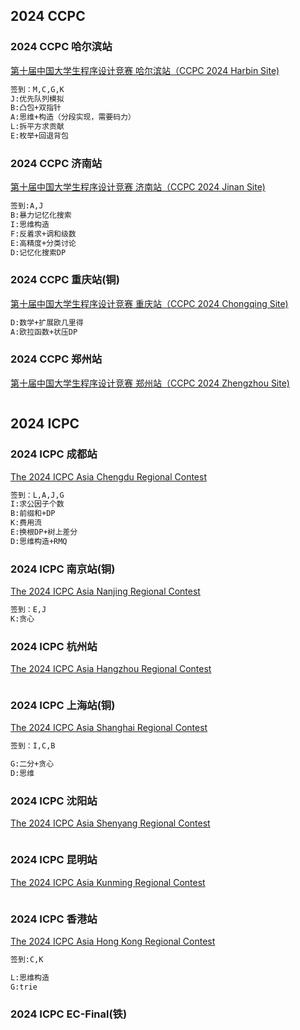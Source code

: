 ## 2024 CCPC

### 2024 CCPC 哈尔滨站

[第十届中国大学生程序设计竞赛 哈尔滨站（CCPC 2024 Harbin Site)](https://contest.ucup.ac/contest/1817)

```markdown
签到：M,C,G,K
J:优先队列模拟
B:凸包+双指针
A:思维+构造（分段实现，需要码力）
L:拆平方求贡献
E:枚举+回退背包
```

### 2024 CCPC 济南站

[第十届中国大学生程序设计竞赛 济南站（CCPC 2024 Jinan Site)](https://contest.ucup.ac/contest/1843)

```markdown
签到:A,J
B:暴力记忆化搜索
I:思维构造
F:反着求+调和级数
E:高精度+分类讨论
D:记忆化搜索DP
```

### 2024 CCPC 重庆站(铜)

[第十届中国大学生程序设计竞赛 重庆站（CCPC 2024 Chongqing Site)](https://qoj.ac/contest/1840)

```markdown
D:数学+扩展欧几里得
A:欧拉函数+状压DP
```

### 2024 CCPC 郑州站

[第十届中国大学生程序设计竞赛 郑州站（CCPC 2024 Zhengzhou Site)](https://contest.ucup.ac/contest/1817)

```markdown

```

## 2024 ICPC

### 2024 ICPC 成都站

[The 2024 ICPC Asia Chengdu Regional Contest](https://contest.ucup.ac/contest/1821)

```markdown
签到：L,A,J,G
I:求公因子个数
B:前缀和+DP
K:费用流
E:换根DP+树上差分
D:思维构造+RMQ
```

### 2024 ICPC 南京站(铜)

[The 2024 ICPC Asia Nanjing Regional Contest](https://contest.ucup.ac/contest/1828)

```markdown
签到：E,J
K:贪心
```

### 2024 ICPC 杭州站

[The 2024 ICPC Asia Hangzhou Regional Contest](https://contest.ucup.ac/contest/1828)

```markdown

```

### 2024 ICPC 上海站(铜)

[The 2024 ICPC Asia Shanghai Regional Contest](https://contest.ucup.ac/contest/1828)

```markdown
签到：I,C,B

G:二分+贪心
D:思维
```

### 2024 ICPC 沈阳站

[The 2024 ICPC Asia Shenyang Regional Contest](https://contest.ucup.ac/contest/1828)

```markdown

```

### 2024 ICPC 昆明站

[The 2024 ICPC Asia Kunming Regional Contest](https://contest.ucup.ac/contest/1828)

```markdown

```

### 2024 ICPC 香港站

[The 2024 ICPC Asia Hong Kong Regional Contest](https://contest.ucup.ac/contest/1885)

```markdown
签到:C,K

L:思维构造
G:trie
```



### 2024 ICPC EC-Final(铁)

```markdown

```
